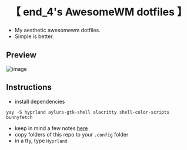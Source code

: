 <div align="center">
    <h1>【 end_4's AwesomeWM dotfiles 】</h1>
    <h3></h3>
</div>

- My aesthetic awesomewm dotfiles.
- Simple is better.

## Preview

![image](https://github.com/end-4/awesomewm-dotfiles/assets/97237370/2a29a6e9-a7dc-46ae-b345-a0a1dd760f59)


## Instructions
- install dependencies
```
yay -S hyprland aylurs-gtk-shell alacritty shell-color-scripts bunnyfetch
```
- keep in mind a few notes [here](https://www.youtube.com/watch?v=dQw4w9WgXcQ)
- copy folders of this repo to your `.config` folder
- in a tty, type `Hyprland`
